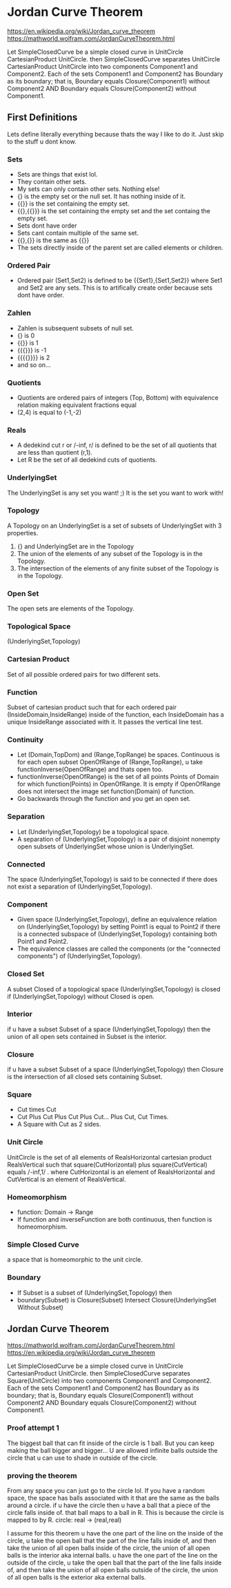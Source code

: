 # Jordan Curve Theorem
https://en.wikipedia.org/wiki/Jordan_curve_theorem
https://mathworld.wolfram.com/JordanCurveTheorem.html 

Let SimpleClosedCurve be a simple closed curve in UnitCircle CartesianProduct UnitCircle. then SimpleClosedCurve separates UnitCircle CartesianProduct UnitCircle into two components Component1 and Component2. Each of the sets Component1 and Component2 has Boundary as its boundary; that is, Boundary equals Closure(Component1) without Component2 AND Boundary equals Closure(Component2) without Component1.

## First Definitions

Lets define literally everything because thats the way I like to do it. Just skip to the stuff u dont know.

### Sets
- Sets are things that exist lol.
- They contain other sets.
- My sets can only contain other sets. Nothing else!
- {} is the empty set or the null set. It has nothing inside of it.
- {{}} is the set containing the empty set.
- {{},{{}}} is the set containing the empty set and the set containg the empty set.
- Sets dont have order
- Sets cant contain multiple of the same set.
- {{},{}} is the same as {{}}
- The sets directly inside of the parent set are called elements or children.

### Ordered Pair
- Ordered pair (Set1,Set2) is defined to be {{Set1},{Set1,Set2}} where Set1 and Set2 are any sets. This is to artifically create order because sets dont have order.

### Zahlen
- Zahlen is subsequent subsets of null set.
- {} is 0
- {{}} is 1
- {{{}}} is -1
- {{{{}}}} is 2
- and so on...

### Quotients
- Quotients are ordered pairs of integers
(Top, Bottom) with equivalence relation making equivalent fractions equal
- (2,4) is equal to (-1,-2)

### Reals
- A dedekind cut r or /-inf, r/ is defined to be the set of all quotients that are less than quotient (r,1).
- Let R be the set of all dedekind cuts of quotients.

### UnderlyingSet
The UnderlyingSet is any set you want! ;) It is the set you want to work with!

### Topology
A Topology on an UnderlyingSet is a set of subsets of UnderlyingSet with 3 properties.
1. {} and UnderlyingSet are in the Topology
2. The union of the elements of any subset of the Topology is in the Topology.
3. The intersection of the elements of any finite subset of the Topology is in the Topology.

### Open Set
The open sets are elements of the Topology.

### Topological Space
(UnderlyingSet,Topology)

### Cartesian Product
Set of all possible ordered pairs for two different sets.

### Function
Subset of cartesian product such that for each ordered pair (InsideDomain,InsideRange) inside of the function, each InsideDomain has a unique InsideRange associated with it. It passes the vertical line test.

### Continuity
- Let (Domain,TopDom) and (Range,TopRange) be spaces. Continuous is for each open subset OpenOfRange of (Range,TopRange), u take functionInverse(OpenOfRange) and thats open too.
- functionInverse(OpenOfRange) is the set of all points Points of Domain for which function(Points) in OpenOfRange. It is empty if OpenOfRange does not intersect the image set function(Domain) of function.
- Go backwards through the function and you get an open set.

### Separation
- Let (UnderlyingSet,Topology) be a topological space.
- A separation of (UnderlyingSet,Topology) is a pair of disjoint nonempty open subsets of UnderlyingSet whose union is UnderlyingSet.

### Connected
The space (UnderlyingSet,Topology) is said to be connected if there does not exist a separation of (UnderlyingSet,Topology).

### Component
- Given space (UnderlyingSet,Topology), define an equivalence relation on (UnderlyingSet,Topology) by setting Point1 is equal to Point2 if there is a connected subspace of (UnderlyingSet,Topology) containing both Point1 and Point2.
- The equivalence classes are called the components (or the "connected components") of (UnderlyingSet,Topology).

### Closed Set
A subset Closed of a topological space (UnderlyingSet,Topology) is closed if (UnderlyingSet,Topology) without Closed is open.

### Interior
if u have a subset Subset of a space (UnderlyingSet,Topology) then the union of all open sets contained in Subset is the interior.

### Closure
if u have a subset Subset of a space (UnderlyingSet,Topology) then Closure is the intersection of all closed sets containing Subset.

### Square
- Cut times Cut
- Cut Plus Cut Plus Cut Plus Cut... Plus Cut, Cut Times.
- A Square with Cut as 2 sides.

### Unit Circle
UnitCircle is the set of all elements of RealsHorizontal cartesian product RealsVertical such that square(CutHorizontal) plus square(CutVertical) equals /-inf,1/ . where CutHorizontal is an element of RealsHorizontal and CutVertical is an element of RealsVertical.

### Homeomorphism
- function: Domain -> Range 
- If function and inverseFunction are both continuous, then function is homeomorphism.

### Simple Closed Curve
a space that is homeomorphic to the unit circle.

### Boundary
- If Subset is a subset of (UnderlyingSet,Topology) then
- boundary(Subset) is Closure(Subset) Intersect Closure(UnderlyingSet Without Subset)

## Jordan Curve Theorem
https://mathworld.wolfram.com/JordanCurveTheorem.html
https://en.wikipedia.org/wiki/Jordan_curve_theorem

Let SimpleClosedCurve be a simple closed curve in UnitCircle CartesianProduct UnitCircle. then SimpleClosedCurve separates Square(UnitCircle) into two components Component1 and Component2. Each of the sets Component1 and Component2 has Boundary as its boundary; that is, Boundary equals Closure(Component1) without Component2 AND Boundary equals Closure(Component2) without Component1. 

### Proof attempt 1
The biggest ball that can fit inside of the circle is 1 ball. But you can keep making the ball bigger and bigger... U are allowed infinite balls outside the circle that u can use to shade in outside of the circle.

### proving the theorem
From any space you can just go to the circle lol.
If you have a random space, the space has balls associated with it that are the same as the balls around a circle.
if u have the circle then u have a ball that a piece of the circle falls inside of. that ball maps to a ball in R. This is because the circle is mapped to by R.
circle: real -> (real,real)

I assume for this theorem u have the one part of the line on the inside of the circle, u take the open ball that the part of the line falls inside of, and then take the union of all open balls inside of the circle, the union of all open balls is the interior aka internal balls. u have the one part of the line on the outside of the circle, u take the open ball that the part of the line falls inside of, and then take the union of all open balls outside of the circle, the union of all open balls is the exterior aka external balls.
